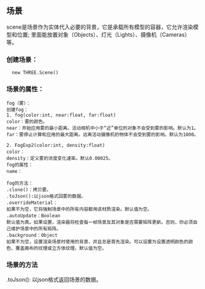 ## 场景
scene是场景作为实体代入必要的背景，它是承载所有模型的容器，它允许渲染模型和位置;
里面能放置对象（Objects）、灯光（Lights）、摄像机（Cameras）等。

### 创建场景：

```
  new THREE.Scene()

```

### 场景的属性：

```
fog（雾）：
创建fog：
1. fog(color:int, near:float, far:float)
color：雾的颜色。
near：开始应用雾的最小距离。活动相机中小于“近”单位的对象不会受到雾的影响。默认为1。
far：雾停止计算和应用的最大距离。远离活动摄像机的物体不会受到雾的影响。默认为1000。

2. FogExp2(color:int, density:float)
color：
density：定义雾的浓度变化速率。默认0.00025。
fog的属性：
name：

fog的方法：
.clone()：拷贝雾。
.toJson():以json格式回雾的数据。
.overrideMaterial：
如果不为空，它将强制场景中的所有内容都用该材质渲染。默认值为空。
.autoUpdate：Boolean
默认值为真。如果设置，渲染器将检查每一帧场景及其对象是否需要矩阵更新。否则，你必须自己维护场景中的所有矩阵。
.background：Object
如果不为空，设置渲染场景时使用的背景，并且总是首先渲染。可以设置为设置透明颜色的颜色、覆盖画布的纹理或立方体纹理。默认值为空。
```

### 场景的方法

.toJson(): 以json格式返回场景的数据。



